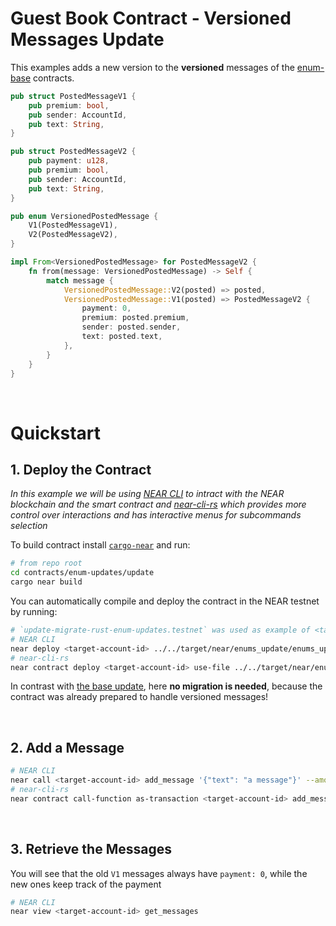 # Guest Book Contract - Versioned Messages Update

This examples adds a new version to the **versioned** messages of the [enum-base](../base/) contracts.

```rust
pub struct PostedMessageV1 {
    pub premium: bool,
    pub sender: AccountId,
    pub text: String,
}

pub struct PostedMessageV2 {
    pub payment: u128,
    pub premium: bool,
    pub sender: AccountId,
    pub text: String,
}

pub enum VersionedPostedMessage {
    V1(PostedMessageV1),
    V2(PostedMessageV2),
}

impl From<VersionedPostedMessage> for PostedMessageV2 {
    fn from(message: VersionedPostedMessage) -> Self {
        match message {
            VersionedPostedMessage::V2(posted) => posted,
            VersionedPostedMessage::V1(posted) => PostedMessageV2 {
                payment: 0,
                premium: posted.premium,
                sender: posted.sender,
                text: posted.text,
            },
        }
    }
}
```

<br />

# Quickstart

## 1. Deploy the Contract

_In this example we will be using [NEAR CLI](https://github.com/near/near-cli)
to intract with the NEAR blockchain and the smart contract and [near-cli-rs](https://near.cli.rs)
which provides more control over interactions and has interactive menus for subcommands selection_

To build contract install [`cargo-near`](https://github.com/near/cargo-near) and run:

```bash
# from repo root
cd contracts/enum-updates/update
cargo near build
```

You can automatically compile and deploy the contract in the NEAR testnet by running:

```bash
# `update-migrate-rust-enum-updates.testnet` was used as example of <target-account-id>
# NEAR CLI
near deploy <target-account-id> ../../target/near/enums_update/enums_update.wasm
# near-cli-rs 
near contract deploy <target-account-id> use-file ../../target/near/enums_update/enums_update.wasm without-init-call network-config testnet sign-with-keychain send
```

In contrast with [the base update](../../basic-updates/update), here **no migration is needed**,
because the contract was already prepared to handle versioned messages!

<br />

## 2. Add a Message
```bash
# NEAR CLI
near call <target-account-id> add_message '{"text": "a message"}' --amount 0.1 --accountId <account>
# near-cli-rs 
near contract call-function as-transaction <target-account-id> add_message json-args '{"text": "a message"}' prepaid-gas '100.0 Tgas' attached-deposit '0.1 NEAR' sign-as <account> network-config testnet sign-with-keychain send
```

<br />

## 3. Retrieve the Messages
You will see that the old `V1` messages always have `payment: 0`, while the new ones keep track
of the payment

```bash
# NEAR CLI
near view <target-account-id> get_messages
```

